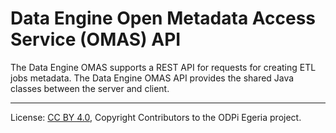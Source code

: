 <!-- SPDX-License-Identifier: Apache-2.0 -->
<!-- Copyright Contributors to the ODPi Egeria project.  -->

# Data Engine Open Metadata Access Service (OMAS) API

<!-- TODO  update with user doc about beans, exceptions & rest request bodies & responses --> 

The Data Engine OMAS supports a REST API for requests for creating ETL jobs metadata.
The Data Engine OMAS API provides the shared Java classes between the
server and client.



----
License: [CC BY 4.0](https://creativecommons.org/licenses/by/4.0/),
Copyright Contributors to the ODPi Egeria project.
